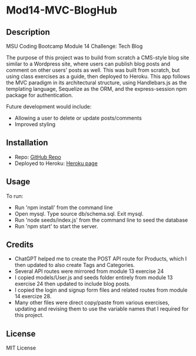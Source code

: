 # Mod14-MVC-BlogHub

## Description

MSU Coding Bootcamp Module 14 Challenge: Tech Blog

The purpose of this project was to build from scratch a CMS-style blog site similar to a Wordpress site, where users can publish blog posts and comment on other users' posts as well. This was built from scratch, but using class exercises as a guide, then deployed to Heroku. This app follows the MVC paradigm in its architectural structure, using Handlebars.js as the templating language, Sequelize as the ORM, and the express-session npm package for authentication.

Future development would include:

- Allowing a user to delete or update posts/comments
- Improved styling

## Installation

- Repo: [GitHub Repo](https://github.com/ECiarabellini/Mod14-MVC-BlogHub)
- Deployed to Heroku: [Heroku page]()

## Usage

To run:

- Run 'npm install' from the command line
- Open mysql. Type source db/schema.sql. Exit mysql.
- Run 'node seeds/index.js' from the command line to seed the database
- Run 'npm start' to start the server.

## Credits

- ChatGPT helped me to create the POST API route for Products, which I then updated to also create Tags and Categories.
- Several API routes were mirrored from module 13 exercise 24
- I copied models/User.js and seeds folder entirely from module 13 exercise 24 then updated to include blog posts.
- I copied the login and signup form files and related routes from module 14 exercize 28.
- Many other files were direct copy/paste from various exercises, updating and revising them to use the variable names that I required for this project.

## License

MIT License
